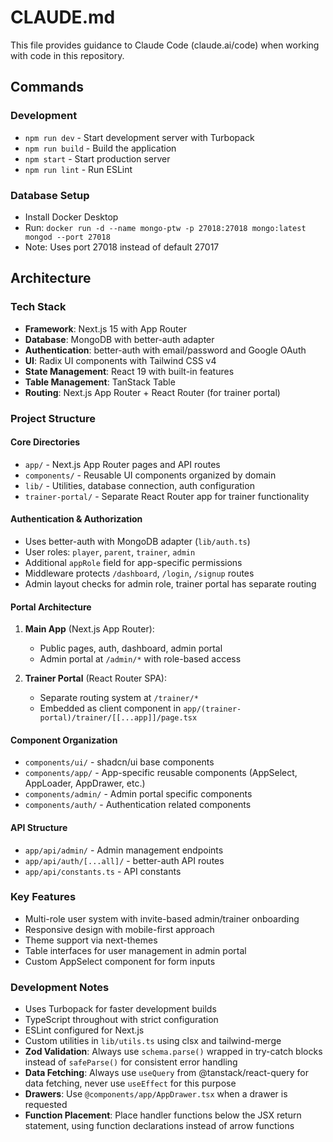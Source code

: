 # CLAUDE.md

This file provides guidance to Claude Code (claude.ai/code) when working with code in this repository.

## Commands

### Development
- `npm run dev` - Start development server with Turbopack
- `npm run build` - Build the application
- `npm start` - Start production server
- `npm run lint` - Run ESLint

### Database Setup
- Install Docker Desktop
- Run: `docker run -d --name mongo-ptw -p 27018:27018 mongo:latest mongod --port 27018`
- Note: Uses port 27018 instead of default 27017

## Architecture

### Tech Stack
- **Framework**: Next.js 15 with App Router
- **Database**: MongoDB with better-auth adapter
- **Authentication**: better-auth with email/password and Google OAuth
- **UI**: Radix UI components with Tailwind CSS v4
- **State Management**: React 19 with built-in features
- **Table Management**: TanStack Table
- **Routing**: Next.js App Router + React Router (for trainer portal)

### Project Structure

#### Core Directories
- `app/` - Next.js App Router pages and API routes
- `components/` - Reusable UI components organized by domain
- `lib/` - Utilities, database connection, auth configuration
- `trainer-portal/` - Separate React Router app for trainer functionality

#### Authentication & Authorization
- Uses better-auth with MongoDB adapter (`lib/auth.ts`)
- User roles: `player`, `parent`, `trainer`, `admin`
- Additional `appRole` field for app-specific permissions
- Middleware protects `/dashboard`, `/login`, `/signup` routes
- Admin layout checks for admin role, trainer portal has separate routing

#### Portal Architecture
1. **Main App** (Next.js App Router):
   - Public pages, auth, dashboard, admin portal
   - Admin portal at `/admin/*` with role-based access
   
2. **Trainer Portal** (React Router SPA):
   - Separate routing system at `/trainer/*`  
   - Embedded as client component in `app/(trainer-portal)/trainer/[[...app]]/page.tsx`

#### Component Organization
- `components/ui/` - shadcn/ui base components
- `components/app/` - App-specific reusable components (AppSelect, AppLoader, AppDrawer, etc.)
- `components/admin/` - Admin portal specific components
- `components/auth/` - Authentication related components

#### API Structure
- `app/api/admin/` - Admin management endpoints
- `app/api/auth/[...all]/` - better-auth API routes
- `app/api/constants.ts` - API constants

### Key Features
- Multi-role user system with invite-based admin/trainer onboarding
- Responsive design with mobile-first approach
- Theme support via next-themes
- Table interfaces for user management in admin portal
- Custom AppSelect component for form inputs

### Development Notes
- Uses Turbopack for faster development builds
- TypeScript throughout with strict configuration
- ESLint configured for Next.js
- Custom utilities in `lib/utils.ts` using clsx and tailwind-merge
- **Zod Validation**: Always use `schema.parse()` wrapped in try-catch blocks instead of `safeParse()` for consistent error handling
- **Data Fetching**: Always use `useQuery` from @tanstack/react-query for data fetching, never use `useEffect` for this purpose
- **Drawers**: Use `@components/app/AppDrawer.tsx` when a drawer is requested
- **Function Placement**: Place handler functions below the JSX return statement, using function declarations instead of arrow functions
